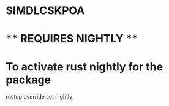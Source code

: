 # SIMDLCSKPOA

# ** REQUIRES NIGHTLY **
# To activate rust nightly for the package 

rustup override set nightly